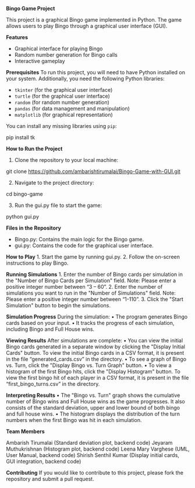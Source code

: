 **Bingo Game Project**

This project is a graphical Bingo game implemented in Python. The game allows users to play Bingo through a graphical user interface (GUI).

**Features**
- Graphical interface for playing Bingo
- Random number generation for Bingo calls
- Interactive gameplay

**Prerequisites**
To run this project, you will need to have Python installed on your system. Additionally, you need the following Python libraries:
- `tkinter` (for the graphical user interface)
- `turtle` (for the graphical user interface)
- `random` (for random number generation)
- `pandas` (for data management and manipulation)
- `matplotlib` (for graphical representation)

You can install any missing libraries using `pip`:

pip install tk

**How to Run the Project**
1. Clone the repository to your local machine:

git clone https://github.com/ambarishtirumalai/Bingo-Game-with-GUI.git

2. Navigate to the project directory:

cd bingo-game

3. Run the gui.py file to start the game:

python gui.py

**Files in the Repository**
* Bingo.py: Contains the main logic for the Bingo game.
* gui.py: Contains the code for the graphical user interface.

**How to Play**
    1. Start the game by running gui.py.
    2. Follow the on-screen instructions to play Bingo.

**Running Simulations**
    1. Enter the number of Bingo cards per simulation in the "Number of Bingo Cards per
        Simulation" field. Note: Please enter a positive integer number between “3 – 60”.
    2. Enter the number of simulations you want to run in the "Number of Simulations"
	field. Note: Please enter a positive integer number between “1-110”.
    3. Click the "Start Simulation" button to begin the simulations.

**Simulation Progress**
    During the simulation:
    • The program generates Bingo cards based on your input.
    • It tracks the progress of each simulation, including Bingo and Full House wins.

**Viewing Results**
    After simulations are complete:
    • You can view the initial Bingo cards generated in a separate window by clicking the
    "Display Initial Cards" button. To view the initial Bingo cards in a CSV format, it is
    present in the file “generated_cards.csv” in the directory.
    • To see a graph of Bingo vs. Turn, click the "Display Bingo vs. Turn Graph" button.
    • To view a histogram of the first Bingo hits, click the "Display Histogram" button. To
    view the first bingo hit of each player in a CSV format, it is present in the file
    “first_bingo_turns.csv” in the directory.

**Interpreting Results**
    • The "Bingo vs. Turn" graph shows the cumulative number of Bingo wins and Full
    House wins as the game progresses. It also consists of the standard deviation, upper
    and lower bound of both bingo and full house wins.
    • The histogram displays the distribution of the turn numbers when the first Bingo was
    hit in each simulation.

**Team Members**

Ambarish Tirumalai (Standard deviation plot, backend code)
Jeyaram Muthukrishnan (Histogram plot, backend code)
Leena Mary Varghese (UML, User Manual, backend code)
Shirish Senthil Kumar (Display initial cards, GUI integration, backend code)

**Contributing**
If you would like to contribute to this project, please fork the repository and submit a pull request.
